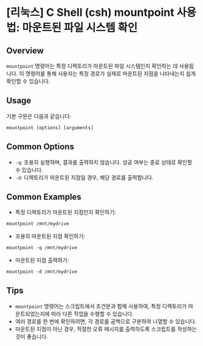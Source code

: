 # [리눅스] C Shell (csh) mountpoint 사용법: 마운트된 파일 시스템 확인

## Overview
`mountpoint` 명령어는 특정 디렉토리가 마운트된 파일 시스템인지 확인하는 데 사용됩니다. 이 명령어를 통해 사용자는 특정 경로가 실제로 마운트된 지점을 나타내는지 쉽게 확인할 수 있습니다.

## Usage
기본 구문은 다음과 같습니다:

```csh
mountpoint [options] [arguments]
```

## Common Options
- `-q`: 조용히 실행하며, 결과를 출력하지 않습니다. 성공 여부는 종료 상태로 확인할 수 있습니다.
- `-d`: 디렉토리가 마운트된 지점일 경우, 해당 경로를 출력합니다.

## Common Examples
- 특정 디렉토리가 마운트된 지점인지 확인하기:
```csh
mountpoint /mnt/mydrive
```

- 조용히 마운트된 지점 확인하기:
```csh
mountpoint -q /mnt/mydrive
```

- 마운트된 지점 출력하기:
```csh
mountpoint -d /mnt/mydrive
```

## Tips
- `mountpoint` 명령어는 스크립트에서 조건문과 함께 사용하여, 특정 디렉토리가 마운트되었는지에 따라 다른 작업을 수행할 수 있습니다.
- 여러 경로를 한 번에 확인하려면, 각 경로를 공백으로 구분하여 나열할 수 있습니다.
- 마운트된 지점이 아닌 경우, 적절한 오류 메시지를 출력하도록 스크립트를 작성하는 것이 좋습니다.